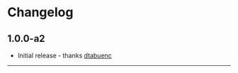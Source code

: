 # Changelog

## 1.0.0-a2

* Initial release - thanks [dtabuenc]



---

[dtabuenc]: https://github.com/dtabuenc
